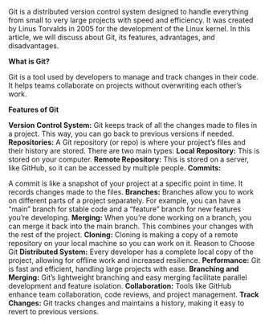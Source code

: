 
Git is a distributed version control system designed to handle everything from small to very large projects with speed and efficiency. It was created by Linus Torvalds in 2005 for the development of the Linux kernel. In this article, we will discuss about Git, its features, advantages, and disadvantages.

**What is Git?**

Git is a tool used by developers to manage and track changes in their code. It helps teams collaborate on projects without overwriting each other’s work.

**Features of Git**

**Version Control System:**
Git keeps track of all the changes made to files in a project. This way, you can go back to previous versions if needed.
**Repositories:**
A Git repository (or repo) is where your project’s files and their history are stored. There are two main types:
**Local Repository:** 
This is stored on your computer.
**Remote Repository:**
This is stored on a server, like GitHub, so it can be accessed by multiple people.
**Commits:**

A commit is like a snapshot of your project at a specific point in time. It records changes made to the files.
**Branches:**
Branches allow you to work on different parts of a project separately. For example, you can have a “main” branch for stable code and a “feature” branch for new features you’re developing.
**Merging:**
When you’re done working on a branch, you can merge it back into the main branch. This combines your changes with the rest of the project.
**Cloning:**
Cloning is making a copy of a remote repository on your local machine so you can work on it.
Reason to Choose Git
**Distributed System:**
Every developer has a complete local copy of the project, allowing for offline work and increased resilience.
**Performance:**
Git is fast and efficient, handling large projects with ease.
**Branching and Merging:** 
Git’s lightweight branching and easy merging facilitate parallel development and feature isolation.
**Collaboration:**
Tools like GitHub enhance team collaboration, code reviews, and project management.
**Track Changes:**
Git tracks changes and maintains a history, making it easy to revert to previous versions.
